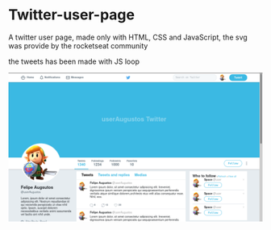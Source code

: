 # Twitter-user-page
A twitter user page, made only with HTML, CSS and JavaScript, the svg was provide by the rocketseat community

the tweets has been made with JS loop

![page-print](./assets/twitter-page-print.png)
